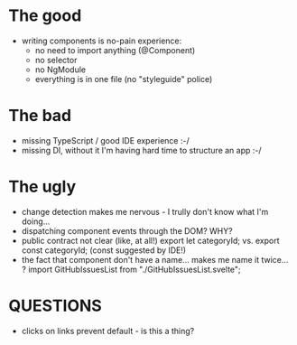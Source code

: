 # The good

* writing components is no-pain experience:
	- no need to import anything (@Component)
	- no selector
	- no NgModule 
	- everything is in one file (no "styleguide" police)

# The bad

* missing TypeScript / good IDE experience :-/
* missing DI, without it I'm having hard time to structure an app :-/


# The ugly

* change detection makes me nervous - I trully don't know what I'm doing... 
* dispatching component events through the DOM? WHY?
* public contract not clear (like, at all!)
	export let categoryId; vs. export const categoryId; (const suggested by IDE!)
* the fact that component don't have a name... makes me name it twice... ?
	  import GitHubIssuesList from "./GitHubIssuesList.svelte";



# QUESTIONS
- clicks on links prevent default - is this a thing? 	